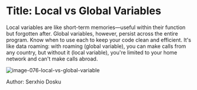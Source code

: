 # Title: Local vs Global Variables

Local variables are like short-term memories—useful within their function but forgotten after. Global variables, however, persist across the entire program. Know when to use each to keep your code clean and efficient. It's like data roaming: with roaming (global variable), you can make calls from any country, but without it (local variable), you're limited to your home network and can't make calls abroad.

![image-076-local-vs-global-variable](https://github.com/user-attachments/assets/e4c147a5-9635-4439-b109-347aa8a391e3)


Author: Serxhio Dosku
